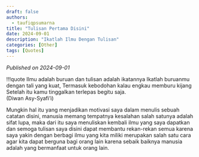 ```yaml
---
draft: false
authors: 
  - taufiqpsumarna
title: "Tulisan Pertama Disini"
date: 2024-09-01
description: "Ikatlah Ilmu Dengan Tulisan"
categories: [Other]
tags: [Quotes]
---
```


*Published on 2024-09-01*

!!!quote
    Ilmu adalah buruan dan tulisan adalah ikatannya Ikatlah buruanmu dengan tali yang kuat, Termasuk kebodohan kalau engkau memburu kijang Setelah itu kamu tinggalkan terlepas begitu saja.
    <br>
    (Diwan Asy-Syafi’i)


Mungkin hal itu yang menjadikan motivasi saya dalam menulis sebuah catatan disini, manusia memang tempatnya kesalahan salah satunya adalah sifat lupa, maka dari itu saya menuliskan kembali ilmu yang saya dapatkan dan semoga tulisan saya disini dapat membantu rekan-rekan semua karena saya yakin dengan berbagi ilmu yang kita miliki merupakan salah satu cara agar kita dapat berguna bagi orang lain karena sebaik baiknya manusia adalah yang bermanfaat untuk orang lain.


